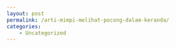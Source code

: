 ```yaml
---
layout: post
permalink: /arti-mimpi-melihat-pocong-dalam-keranda/
categories:
    - Uncategorized
---
```


